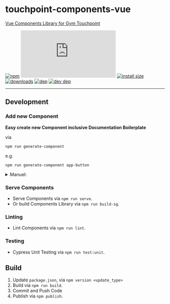 # touchpoint-components-vue
[Vue Components Library for Gym Touchpoint](https://touchpoint-components.netlify.app)

[![npm](https://badgen.net/npm/v/touchpoint-components-vue)](https://www.npmjs.com/package/touchpoint-components-vue)
[![gzip size](https://badgen.net/badgesize/gzip/https://cdn.jsdelivr.net/npm/touchpoint-components-vue/dist/touchpoint-components-vue.min.js)](https://cdn.jsdelivr.net/npm/touchpoint-components-vue/dist/touchpoint-components-vue.min.js)
[![install size](https://badgen.net/packagephobia/install/touchpoint-components-vue)](https://packagephobia.now.sh/result?p=touchpoint-components-vue)
[![downloads](https://badgen.net/npm/dt/touchpoint-components-vue)](https://www.npmjs.com/package/touchpoint-components-vue)
[![dep](https://badgen.net/david/dep/fitx/touchpoint-components/vue?label=deps)](https://david-dm.org/fitx/touchpoint-components-vue)
[![dev dep](https://badgen.net/david/dev/fitx/touchpoint-components/vue?label=devDeps)](https://david-dm.org/fitx/touchpoint-components?type=dev)

---

## Development
### Add new Component
**Easy create new Component inclusive Documentation Boilerplate** 

via
```
npm run generate-component
```

e.g.
```
npm run generate-component app-button
```

<details>
<summary>Manuel:</summary>
Create Component in lib-components with kebab-case.

E.g. `app-button.vue`
and export them with camel-case name
e.g.
```javascript
export default {
  name: 'AppButton',
  ...
}
```
the only missing Step is to add the new Component 
in the Entry File `src/lib-components/index.js` like
```javascript
export { default as AppButton } from './app-button.vue';
```
</details>

### Serve Components
- Serve Components via `npm run serve`.
- Or build Components Library via `npm run build-sg`.

### Linting
- Lint Components via `npm run lint`.

### Testing
- Cypress Unit Testing via `npm run test:unit`.

## Build
1. Update `package.json`, via `npm version <update_type>`
2. Build via `npm run build`.
3. Commit and Push Code
4. Publish via `npm publish`.
